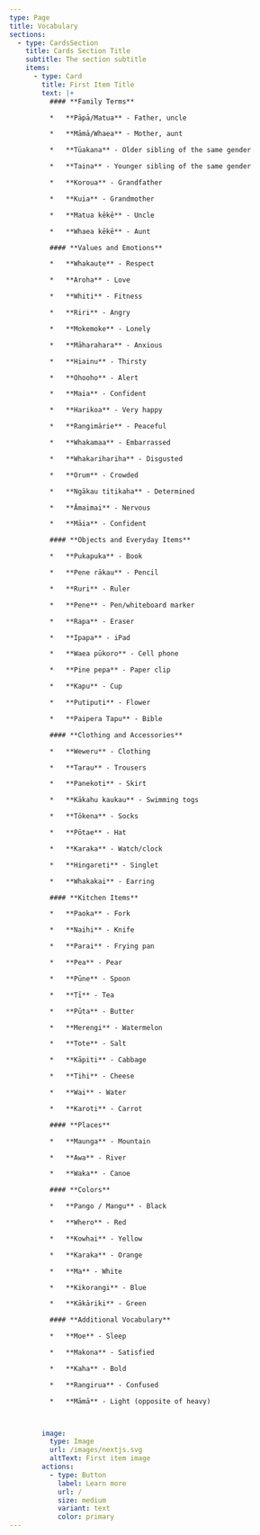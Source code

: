 ```yaml
---
type: Page
title: Vocabulary
sections:
  - type: CardsSection
    title: Cards Section Title
    subtitle: The section subtitle
    items:
      - type: Card
        title: First Item Title
        text: |+
          #### **Family Terms**

          *   **Pāpā/Matua** - Father, uncle

          *   **Māmā/Whaea** - Mother, aunt

          *   **Tūakana** - Older sibling of the same gender

          *   **Taina** - Younger sibling of the same gender

          *   **Koroua** - Grandfather

          *   **Kuia** - Grandmother

          *   **Matua kēkē** - Uncle

          *   **Whaea kēkē** - Aunt

          #### **Values and Emotions**

          *   **Whakaute** - Respect

          *   **Aroha** - Love

          *   **Whiti** - Fitness

          *   **Riri** - Angry

          *   **Mokemoke** - Lonely

          *   **Māharahara** - Anxious

          *   **Hiainu** - Thirsty

          *   **Ohooho** - Alert

          *   **Maia** - Confident

          *   **Harikoa** - Very happy

          *   **Rangimārie** - Peaceful

          *   **Whakamaa** - Embarrassed

          *   **Whakarihariha** - Disgusted

          *   **Orum** - Crowded

          *   **Ngākau titikaha** - Determined

          *   **Āmaimai** - Nervous

          *   **Māia** - Confident

          #### **Objects and Everyday Items**

          *   **Pukapuka** - Book

          *   **Pene rākau** - Pencil

          *   **Ruri** - Ruler

          *   **Pene** - Pen/whiteboard marker

          *   **Rapa** - Eraser

          *   **Ipapa** - iPad

          *   **Waea pūkoro** - Cell phone

          *   **Pine pepa** - Paper clip

          *   **Kapu** - Cup

          *   **Putiputi** - Flower

          *   **Paipera Tapu** - Bible

          #### **Clothing and Accessories**

          *   **Weweru** - Clothing

          *   **Tarau** - Trousers

          *   **Panekoti** - Skirt

          *   **Kākahu kaukau** - Swimming togs

          *   **Tōkena** - Socks

          *   **Pōtae** - Hat

          *   **Karaka** - Watch/clock

          *   **Hingareti** - Singlet

          *   **Whakakai** - Earring

          #### **Kitchen Items**

          *   **Paoka** - Fork

          *   **Naihi** - Knife

          *   **Parai** - Frying pan

          *   **Pea** - Pear

          *   **Pūne** - Spoon

          *   **Tī** - Tea

          *   **Pūta** - Butter

          *   **Merengi** - Watermelon

          *   **Tote** - Salt

          *   **Kāpiti** - Cabbage

          *   **Tihi** - Cheese

          *   **Wai** - Water

          *   **Karoti** - Carrot

          #### **Places**

          *   **Maunga** - Mountain

          *   **Awa** - River

          *   **Waka** - Canoe

          #### **Colors**

          *   **Pango / Mangu** - Black

          *   **Whero** - Red

          *   **Kowhai** - Yellow

          *   **Karaka** - Orange

          *   **Ma** - White

          *   **Kikorangi** - Blue

          *   **Kākāriki** - Green

          #### **Additional Vocabulary**

          *   **Moe** - Sleep

          *   **Makona** - Satisfied

          *   **Kaha** - Bold

          *   **Rangirua** - Confused

          *   **Māmā** - Light (opposite of heavy)



        image:
          type: Image
          url: /images/nextjs.svg
          altText: First item image
        actions:
          - type: Button
            label: Learn more
            url: /
            size: medium
            variant: text
            color: primary
---
```

